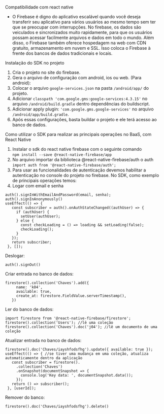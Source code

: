 Compatibilidade com react native
* O Firebase é digno do aplicativo escalável quando você deseja transferir seu aplicativo para vários usuários ao mesmo tempo sem ter que se preocupar com interrupções. No firebase, os dados são veiculados e sincronizados muito rapidamente, para que os usuários possam acessar facilmente arquivos e dados em todo o mundo.
Além disso, o Firebase também oferece hospedagem na web com CDN gratuito, armazenamento em nuvem e SSL. Isso coloca o Firebase à frente dos bancos de dados tradicionais e locais.


Instalação do SDK no projeto
1. Cria o projeto no site do firebase.
2. Gera o arquivo de configuração com android, ios ou web.
(Para android):
3. Colocar o arquivo ```google-services.json``` na pasta ```/android/app/``` do projeto.
4. Adicionar ```classpath 'com.google.gms:google-services:4.3.15'``` no arquivo ```/android/build.gradle``` dentro dependências do buildscript.
5. Adicionar apply plugin: ```'com.google.gms.google-services'``` no arquivo ```/android/app/build.gradle```.
6. Após essas configurações, basta buildar o projeto e ele terá acesso ao banco de dados.


Como utilizar o SDK para realizar as principais operações no BaaS, com React Native
1. Instalar o sdk do react native firebase com o seguinte comando  
    ```npm install --save @react-native-firebase/app```
2. No arquivo importar da biblioteca @react-native-firebase/auth o auth  
    ```import auth from '@react-native-firebase/auth';```
3. Para usar as funcionalidades de autenticação devemos habilitar a autenticação no console do projeto no firebase.
No SDK, como exemplo de principais operações temos: 
1. Logar com email e senha  
 ```
 auth().signInWithEmailAndPassword(email, senha);
 auth().signInAnonymously()
useEffect(() => {
    const subscriber = auth().onAuthStateChanged((authUser) => {
      if (authUser) {
        setUser(authUser);
      } else {
        const checkLoading = () => loading && setLoading(false);
        checkLoading();
      }
    });
    return subscriber;
  }, []);
  ```
Deslogar:  
 ```
 auth().signOut()
 ```   
Criar entrada no banco de dados:  

 ```
firestore().collection('Chaves').add({
      name: 'k04',
      available: true,
      create_at: firestore.FieldValue.serverTimestamp(),
    })
 ```
Ler do banco de dados:  
 ```
import firestore from '@react-native-firebase/firestore';
firestore().collection('Users'); //lê uma coleção
firestore().collection('Chaves').doc('j04'); //lê um documento de uma coleção
 ```
Atualizar entrada no banco de dados:
 ```
firestore().doc('Chaves/iayshfodsfhg').update({ available: true });
useEffect(() => { //se tiver uma mudança em uma coleção, atualiza automaticamente dentro da aplicação
    const subscriber = firestore().
      .collection('Chaves')
      .onSnapshot(documentSnapshot => {
        console.log('Key data: ', documentSnapshot.data());
      });
    return () => subscriber();
  }, [userId]);
 ```

Remover do banco:   
 ```
 firestore().doc('Chaves/iayshfodsfhg').delete()
 ```   
